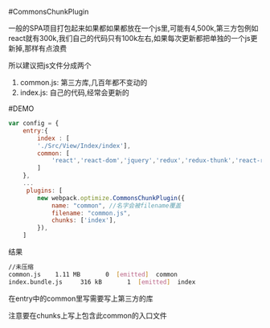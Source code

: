 #CommonsChunkPlugin

一般的SPA项目打包起来如果都如果都放在一个js里,可能有4,500k,第三方包例如react就有300k,我们自己的代码只有100k左右,如果每次更新都把单独的一个js更新掉,那样有点浪费

所以建议把js文件分成两个

1. common.js: 第三方库,几百年都不变动的 
2. index.js: 自己的代码,经常会更新的


#DEMO

```javascript
var config = {
	entry:{ 
        index : [
        './Src/View/Index/index'],
        common: [
            'react','react-dom','jquery','redux','redux-thunk','react-redux','underscore','k-logging','k-report'
        ]
    },
    ...
     plugins: [
        new webpack.optimize.CommonsChunkPlugin({
            name: "common", //名字会被filename覆盖
            filename: "common.js",
            chunks: ['index'],
        }),
    ]
```

结果
```bash
//未压缩
common.js    1.11 MB       0  [emitted]  common
index.bundle.js     316 kB       1  [emitted]  index
```

在entry中的common里写需要写上第三方的库

注意要在chunks上写上包含此common的入口文件



